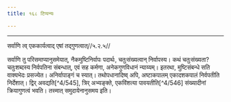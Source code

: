```yaml
---
title: १६८ टिप्पन्यः

---
```


[^4/543]: E2: nirvapatibhāvaḥ

[^4/544]: E2: 5,135; E6: 2,79

____________________________________________


सर्वाणि त्व् एककार्यत्वाद् एषां तद्गुणत्वात्//५.२.५//

सर्वाणि तु परिसमाप्यानुसमेयात्, नैकमुष्टिनिर्वापः पदार्थः, चतुःसंख्यत्वान् निर्वापस्य। कथं चतुःसंख्यता? चतुःशब्दस्य निर्वपतिना संबन्धात्, एवं सह कर्मणा, अनेकगुणविधानं न्याय्यम्। इतरथा, मुष्टिसंबन्धे सति वाक्यभेदः प्रसज्येत। अनिर्वापाङ्गं च स्यात्। तथोपधानादिष्व् अपि, अष्टाकपालम् एकादशकपालं निर्वपतीति निर्देशात्। द्विर् अवद्यति[^4/545], त्रिर् अभ्यङ्क्ते, एकविंशत्या पावयतीति[^4/546] संख्यादीनां क्रियागुणत्वं भवति। तस्मात् समुदायेनानुसमय इति।
